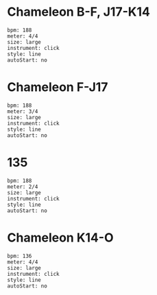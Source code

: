 # Chameleon B-F, J17-K14
```metronome
bpm: 188 
meter: 4/4 
size: large 
instrument: click 
style: line
autoStart: no
```


# Chameleon F-J17
```metronome
bpm: 188 
meter: 3/4 
size: large 
instrument: click 
style: line
autoStart: no

```


# 135
```metronome
bpm: 188 
meter: 2/4 
size: large 
instrument: click 
style: line
autoStart: no

```

# Chameleon K14-O
```metronome
bpm: 136 
meter: 4/4 
size: large 
instrument: click 
style: line
autoStart: no

```

